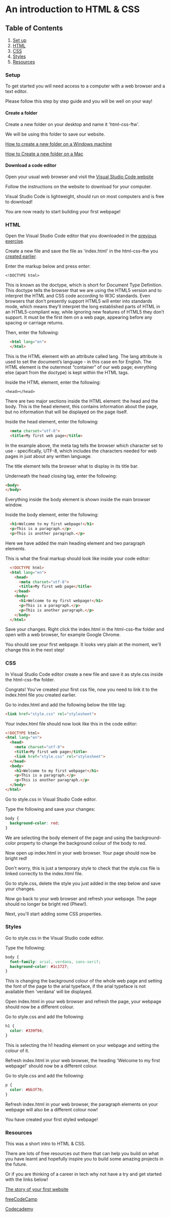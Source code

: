 # An introduction to HTML & CSS

## Table of Contents

1. [Set up](#setup)
2. [HTML](#html)
3. [CSS](#CSS)
4. [Styles](#Styles)
5. [Resources](#Resources)

### Setup

To get started you will need access to a computer with a web browser and a text editor.

Please follow this step by step guide and you will be well on your way!

#### Create a folder

Create a new folder on your desktop and name it 'html-css-ftw'. 

We will be using this folder to save our website.

[How to create a new folder on a Windows machine](https://support.microsoft.com/en-us/office/create-a-new-folder-cbbfb6f5-59dd-4e5d-95f6-a12577952e17)

[How to Create a new folder on a Mac](https://www.wikihow.com/Create-Folders-in-Mac)

#### Download a code editor

Open your usual web browser and visit the [Visual Studio Code website](https://code.visualstudio.com/)

Follow the instructions on the website to download for your computer.

Visual Studio Code is lightweight, should run on most computers and is free to download!

You are now ready to start building your first webpage! 

### HTML

Open the Visual Studio Code editor that you downloaded in the [previous exercise](#setup).

Create a new file and save the file as 'index.html' in the html-css-ftw you [created earlier](#setup).

Enter the markup below and press enter:

`<!DOCTYPE html>`

This is known as the doctype, which is short for Document Type Definition. This doctype tells the browser that we are using the HTML5 version and to interpret the HTML and CSS code according to W3C standards. Even browsers that don’t presently support HTML5 will enter into standards mode, which means they’ll interpret the long established parts of HTML in an HTML5-compliant way, while ignoring new features of HTML5 they don’t support.  It must be the first item on a web page, appearing before any spacing or carriage returns. 

Then, enter the following:

```html
  <html lang="en">
  </html>
```

This is the HTML element with an attribute called lang. The lang attribute is used to set the document’s language - in this case en for English. The HTML element is the outermost “container” of our web page; everything else (apart from the doctype) is kept within the HTML tags. 

Inside the HTML element, enter the following:

`<head></head>`

There are two major sections inside the HTML element: the head and the body. This is the head element, this contains information about the page, but no information that will be displayed on the page itself. 

Inside the head element, enter the following:

```html
  <meta charset="utf-8">
  <title>My first web page</title>
```

In the example above, the meta tag tells the browser which character set to use - specifically, UTF-8, which includes the characters needed for web pages in just about any written language. 

The title element tells the browser what to display in its title bar.

Underneath the head closing tag, enter the following:

```html
<body>
</body>
```

Everything inside the body element is shown inside the main browser window. 

Inside the body element, enter the following:

```html
  <h1>Welcome to my first webpage!</h1>
  <p>This is a paragraph.</p>
  <p>This is another paragraph.</p>
```

Here we have added the main heading element and two paragraph elements. 

This is what the final markup should look like inside your code editor:

```html
  <!DOCTYPE html>
  <html lang="en">
    <head>
      <meta charset="utf-8">
      <title>My first web page</title>
    </head>
    <body>
      <h1>Welcome to my first webpage!</h1>
      <p>This is a paragraph.</p>
      <p>This is another paragraph.</p>
    </body>
  </html>
```

Save your changes. Right click the index.html in the html-css-ftw folder and open with a web browser, for example Google Chrome. 

You should see your first webpage. It looks very plain at the moment, we'll change this in the next step!

### CSS

In Visual Studio Code editor create a new file and save it as style.css inside the html-css-ftw folder.

Congrats! You've created your first css file, now you need to link it to the index.html file you created earlier.

Go to index.html and add the following below the title tag:

```html
<link href="style.css" rel="stylesheet">
```

Your index.html file should now look like this in the code editor:

```html
<!DOCTYPE html>
<html lang="en">
  <head>
    <meta charset="utf-8">
    <title>My first web page</title>
    <link href="style.css" rel="stylesheet">
  </head>
  <body>
    <h1>Welcome to my first webpage!</h1>
    <p>This is a paragraph.</p>
    <p>This is another paragraph.</p>
  </body>
</html>
```

Go to style.css in Visual Studio Code editor.

Type the following and save your changes:

```css
body {
  background-color: red;
}
```

We are selecting the body element of the page and using the background-color property to change the background colour of the body to red. 

Now open up index.html in your web browser. Your page should now be bright red!

Don't worry, this is just a temporary style to check that the style.css file is linked correctly to the index.html file.

Go to style.css, delete the style you just added in the step below and save your changes.

Now go back to your web browser and refresh your webpage. The page should no longer be bright red (Phew!).

Next, you'll start adding some CSS properties. 

### Styles

Go to style.css in the Visual Studio code editor.

Type the following:

```css
body {
  font-family: arial, verdana, sans-serif;
  background-color: #1c1727;
}
```

This is changing the background colour of the whole web page and setting the font of the page to the arial typeface, if the arial typeface is not available then 'verdana' will be displayed.

Open index.html in your web browser and refresh the page, your webpage should now be a different colour.

Go to style.css and add the following:

```css
h1 {
  color: #339f94;
}
```

This is selecting the h1 heading element on your webpage and setting the colour of it.

Refresh index.html in your web browser, the heading 'Welcome to my first webpage!' should now be a different colour. 

Go to style.css and add the following:

```css
p {
  color: #bb3f76;
}
```


Refresh index.html in your web browser, the paragraph elements on your webpage will also be a different colour now! 

You have created your first styled webpage!

### Resources

This was a short intro to HTML & CSS. 

There are lots of free resources out there that can help you build on what you have learnt and hopefully inspire you to build some amazing projects in the future. 

Or if you are thinking of a career in tech why not have a try and get started with the links below!

[The story of your first website](https://developer.mozilla.org/en-US/docs/Learn/Getting_started_with_the_web)

[freeCodeCamp](https://www.freecodecamp.org/)

[Codecademy](https://www.codecademy.com/learn/learn-html)









